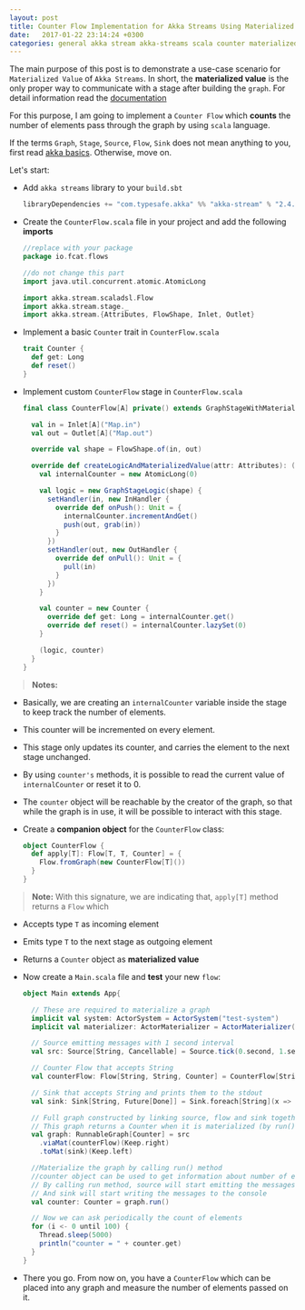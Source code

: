 ```yaml
---
layout: post
title: Counter Flow Implementation for Akka Streams Using Materialized Value
date:   2017-01-22 23:14:24 +0300
categories: general akka stream akka-streams scala counter materialized
---
```


The main purpose of this post is to demonstrate a use-case scenario for `Materialized Value` of `Akka Streams`.
In short, the **materialized value** is the only proper way to communicate with a stage after building the `graph`.
For detail information read the [documentation][1]

For this purpose, I am going to implement a `Counter Flow` which **counts** the number of elements pass through the graph by using `scala` language.

If the terms `Graph`, `Stage`, `Source`, `Flow`, `Sink` does not mean anything to you, first read [akka basics][2].
Otherwise, move on.


Let's start:

- Add `akka streams` library to your `build.sbt`

  ```scala
  libraryDependencies += "com.typesafe.akka" %% "akka-stream" % "2.4.16"
  ```


- Create the `CounterFlow.scala` file in your project and add the following **imports**
  ```scala
  //replace with your package
  package io.fcat.flows

  //do not change this part
  import java.util.concurrent.atomic.AtomicLong

  import akka.stream.scaladsl.Flow
  import akka.stream.stage._
  import akka.stream.{Attributes, FlowShape, Inlet, Outlet}
  ```

- Implement a basic `Counter` trait in `CounterFlow.scala`
  ```scala
  trait Counter {
    def get: Long
    def reset()
  }
  ```

- Implement custom `CounterFlow` stage in `CounterFlow.scala`
  ```scala
  final class CounterFlow[A] private() extends GraphStageWithMaterializedValue[FlowShape[A, A], Counter] {

    val in = Inlet[A]("Map.in")
    val out = Outlet[A]("Map.out")

    override val shape = FlowShape.of(in, out)

    override def createLogicAndMaterializedValue(attr: Attributes): (GraphStageLogic, Counter) = {
      val internalCounter = new AtomicLong(0)

      val logic = new GraphStageLogic(shape) {
        setHandler(in, new InHandler {
          override def onPush(): Unit = {
            internalCounter.incrementAndGet()
            push(out, grab(in))
          }
        })
        setHandler(out, new OutHandler {
          override def onPull(): Unit = {
            pull(in)
          }
        })
      }

      val counter = new Counter {
        override def get: Long = internalCounter.get()
        override def reset() = internalCounter.lazySet(0)
      }

      (logic, counter)
    }
  }
  ```

> **Notes:**
  - Basically, we are creating an `internalCounter` variable inside the stage to keep track the number of elements.
  - This counter will be incremented on every element.
  - This stage only updates its counter, and carries the element to the next stage unchanged.
  - By using `counter's` methods, it is possible to read the current value of `internalCounter` or reset it to 0.
  - The `counter` object will be reachable by the creator of the graph, so that while the graph is in use, it will be possible to interact with this stage.


- Create a **companion object** for the `CounterFlow` class:
  ```scala
  object CounterFlow {
    def apply[T]: Flow[T, T, Counter] = {
      Flow.fromGraph(new CounterFlow[T]())
    }
  }
  ```

> **Note:**
  With this signature, we are indicating that, `apply[T]` method returns a `Flow` which
  - Accepts type `T` as incoming element
  - Emits type `T` to the next stage as outgoing element
  - Returns a `Counter` object as **materialized value**


- Now create a `Main.scala` file and **test** your new `flow`:
  ```scala
  object Main extends App{

    // These are required to materialize a graph
    implicit val system: ActorSystem = ActorSystem("test-system")
    implicit val materializer: ActorMaterializer = ActorMaterializer()

    // Source emitting messages with 1 second interval
    val src: Source[String, Cancellable] = Source.tick(0.second, 1.second, "tick")

    // Counter Flow that accepts String
    val counterFlow: Flow[String, String, Counter] = CounterFlow[String]

    // Sink that accepts String and prints them to the stdout
    val sink: Sink[String, Future[Done]] = Sink.foreach[String](x => println(x))

    // Full graph constructed by linking source, flow and sink together
    // This graph returns a Counter when it is materialized (by run() method)
    val graph: RunnableGraph[Counter] = src
      .viaMat(counterFlow)(Keep.right)
      .toMat(sink)(Keep.left)

    //Materialize the graph by calling run() method
    //counter object can be used to get information about number of elements passed
    // By calling run method, source will start emitting the messages
    // And sink will start writing the messages to the console
    val counter: Counter = graph.run()

    // Now we can ask periodically the count of elements
    for (i <- 0 until 100) {
      Thread.sleep(5000)
      println("counter = " + counter.get)
    }
  }
  ```

- There you go. From now on, you have a `CounterFlow` which can be placed into any graph
and measure the number of elements passed on it.


[1]: http://doc.akka.io/docs/akka/current/scala/stream/stream-composition.html#Materialized_values
[2]: http://doc.akka.io/docs/akka/current/scala/stream/stream-flows-and-basics.html
